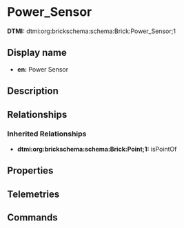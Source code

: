 # Power_Sensor
**DTMI:** dtmi:org:brickschema:schema:Brick:Power_Sensor;1
## Display name
- **en:** Power Sensor
## Description
## Relationships
### Inherited Relationships
* **dtmi:org:brickschema:schema:Brick:Point;1:** isPointOf
## Properties
## Telemetries
## Commands
